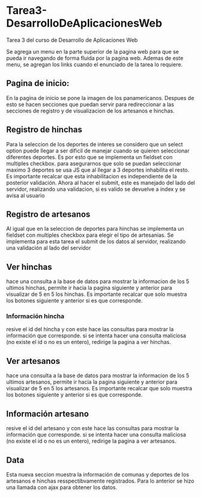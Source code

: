 # Tarea3-DesarrolloDeAplicacionesWeb
Tarea 3 del curso de Desarrollo de Aplicaciones Web

Se agrega un menu en la parte superior de la pagina web para que se pueda ir navegando de forma fluida por la pagina web. 
Ademas de este menu, se agregan los links cuando el enunciado de la tarea lo requiere.


## Pagina de inicio:
En la pagina de inicio se pone la imagen de los panamericanos. Despues de esto se hacen secciones que puedan servir para redireccionar a las secciones de registro y de visualizacion de los artesanos e hinchas.


## Registro de hinchas
Para la seleccion de los deportes de interes se considero que un select option puede llegar a ser dificil de manejar cuando se quieren seleccionar diferentes deportes. Es por esto que se implementa un fieldset con multiples checkbox. para asegurarnos que solo se puedan seleccionar maximo 3 deportes se usa JS que al llegar a 3 deportes inhabilita el resto. Es importante recalcar que esta inhabilitacion es independiente de la posterior validación. Ahora al hacer el submit, este es manejado del lado del servidor, realizando una validacion, si es valido se devuelve a index y se avisa al usuario

## Registro de artesanos
Al igual que en la seleccion de deportes para hinchas se implementa un fieldset con multiples checkbox para elegir el tipo de artesanias. Se implementa para esta tarea el submit de los datos al servidor, realizando una validación al lado del servidor


## Ver hinchas
hace una consulta a la base de datos para mostrar la informacion de los 5 ultimos hinchas, permite ir hacia la pagina siguiente y anterior para visualizar de 5 en 5 los hinchas. Es importante recalcar que solo muestra los botones siguiente y anterior si es que corresponde. 

### Información hincha
resive el id del hincha y con este hace las consultas para mostrar la información que corresponde. si se intenta hacer una consulta maliciosa (no existe el id o no es un entero), redirige la pagina a ver hinchas.

## Ver artesanos
hace una consulta a la base de datos para mostrar la informacion de los 5 ultimos artesanos, permite ir hacia la pagina siguiente y anterior para visualizar de 5 en 5 los artesanos. Es importante recalcar que solo muestra los botones siguiente y anterior si es que corresponde. 

## Información artesano
resive el id del artesano y con este hace las consultas para mostrar la información que corresponde. si se intenta hacer una consulta maliciosa (no existe el id o no es un entero), redirige la pagina a ver artesanos.

##  Data
Esta nueva seccion muestra la información de comunas y deportes de los artesanos e hinchas resspectibvamente registrados. Para lo anterior se hizo una llamada con ajax para obtener los datos.